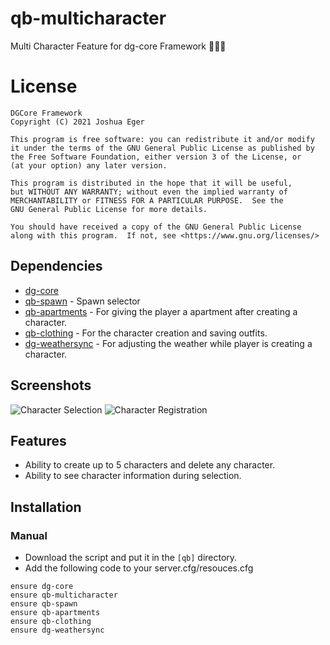 # qb-multicharacter
Multi Character Feature for dg-core Framework :people_holding_hands:

# License

    DGCore Framework
    Copyright (C) 2021 Joshua Eger

    This program is free software: you can redistribute it and/or modify
    it under the terms of the GNU General Public License as published by
    the Free Software Foundation, either version 3 of the License, or
    (at your option) any later version.

    This program is distributed in the hope that it will be useful,
    but WITHOUT ANY WARRANTY; without even the implied warranty of
    MERCHANTABILITY or FITNESS FOR A PARTICULAR PURPOSE.  See the
    GNU General Public License for more details.

    You should have received a copy of the GNU General Public License
    along with this program.  If not, see <https://www.gnu.org/licenses/>


## Dependencies
- [dg-core](https://github.com/DGCore-framework/dg-core)
- [qb-spawn](https://github.com/DGCore-framework/qb-spawn) - Spawn selector
- [qb-apartments](https://github.com/DGCore-framework/qb-apartments) - For giving the player a apartment after creating a character.
- [qb-clothing](https://github.com/DGCore-framework/qb-clothing) - For the character creation and saving outfits.
- [dg-weathersync](https://github.com/DGCore-framework/dg-weathersync) - For adjusting the weather while player is creating a character.

## Screenshots
![Character Selection](https://i.imgur.com/EUB5X6Y.png)
![Character Registration](https://i.imgur.com/RKxiyed.png)

## Features
- Ability to create up to 5 characters and delete any character.
- Ability to see character information during selection.

## Installation
### Manual
- Download the script and put it in the `[qb]` directory.
- Add the following code to your server.cfg/resouces.cfg
```
ensure dg-core
ensure qb-multicharacter
ensure qb-spawn
ensure qb-apartments
ensure qb-clothing
ensure dg-weathersync
```
